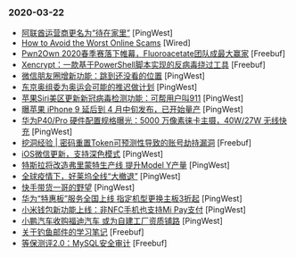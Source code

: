 ### 2020-03-22

* [阿联酋运营商更名为“待在家里”](https://www.pingwest.com/w/207242) [PingWest]
* [How to Avoid the Worst Online Scams](https://www.wired.com/story/how-to-avoid-worst-online-scams) [Wired]
* [Pwn2Own 2020春季赛落下帷幕，Fluoroacetate团队成最大赢家](https://www.freebuf.com/news/231109.html) [Freebuf]
* [Xencrypt：一款基于PowerShell脚本实现的反病毒绕过工具](https://www.freebuf.com/sectool/229249.html) [Freebuf]
* [微信朋友圈增新功能：跳到还没看的位置](https://www.pingwest.com/w/207241) [PingWest]
* [东京奥组委为奥运会可能的推迟做计划](https://www.pingwest.com/w/207239) [PingWest]
* [苹果Siri美区更新新冠病毒检测功能：可帮用户叫911](https://www.pingwest.com/w/207238) [PingWest]
* [曝苹果 iPhone 9 延后到 4 月中旬发布，已开始量产](https://www.pingwest.com/w/207236) [PingWest]
* [华为P40/Pro 硬件配置规格曝光：5000 万像素徕卡主摄，40W/27W 无线快充](https://www.pingwest.com/w/207235) [PingWest]
* [挖洞经验 | 密码重置Token可预测性导致的账号劫持漏洞](https://www.freebuf.com/vuls/227858.html) [Freebuf]
* [iOS微信更新，支持深色模式](https://www.pingwest.com/w/207231) [PingWest]
* [特斯拉将改造弗里蒙特生产线 提升Model Y产量](https://www.pingwest.com/w/207230) [PingWest]
* [全球疫情下，好莱坞全线“大撤退”](https://www.pingwest.com/a/207203) [PingWest]
* [快手带货一哥的野望](https://www.pingwest.com/a/207223) [PingWest]
* [华为“特惠板”服务全国上线 指定机型更换主板3折起](https://www.pingwest.com/w/207229) [PingWest]
* [小米钱包新功能上线：非NFC手机也支持Mi Pay支付](https://www.pingwest.com/w/207228) [PingWest]
* [小鹏汽车收购福迪汽车 或为自建工厂资质铺路](https://www.pingwest.com/w/207226) [PingWest]
* [关于钓鱼邮件的学习笔记](https://www.freebuf.com/articles/web/227694.html) [Freebuf]
* [等保测评2.0：MySQL安全审计](https://www.freebuf.com/articles/database/228760.html) [Freebuf]
